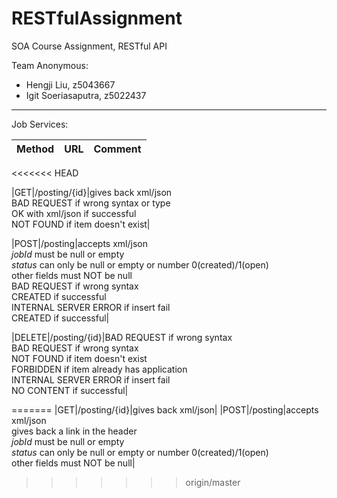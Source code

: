 # RESTfulAssignment

SOA Course Assignment, RESTful API

Team Anonymous:
- Hengji Liu, z5043667
- Igit Soeriasaputra, z5022437 

---

Job Services:

|Method|URL|Comment|
|------|---|-------|
<<<<<<< HEAD

|GET|/posting/{id}|gives back xml/json 
<br> BAD REQUEST if wrong syntax or type 
<br> OK with xml/json if successful 
<br> NOT FOUND if item doesn't exist|

|POST|/posting|accepts xml/json 
<br> *jobId* must be null or empty 
<br> *status* can only be null or empty or number 0(created)/1(open) 
<br> other fields must NOT be null 
<br> BAD REQUEST if wrong syntax 
<br> CREATED if successful 
<br> INTERNAL SERVER ERROR if insert fail
<br> CREATED if successful|

|DELETE|/posting/{id}|BAD REQUEST if wrong syntax 
<br> BAD REQUEST if wrong syntax 
<br> NOT FOUND if item doesn't exist
<br> FORBIDDEN if item already has application
<br> INTERNAL SERVER ERROR if insert fail
<br> NO CONTENT if successful|

=======
|GET|/posting/{id}|gives back xml/json|
|POST|/posting|accepts xml/json <br> gives back a link in the header <br> *jobId* must be null or empty <br> *status* can only be null or empty or number 0(created)/1(open) <br> other fields must NOT be null|
>>>>>>> origin/master
